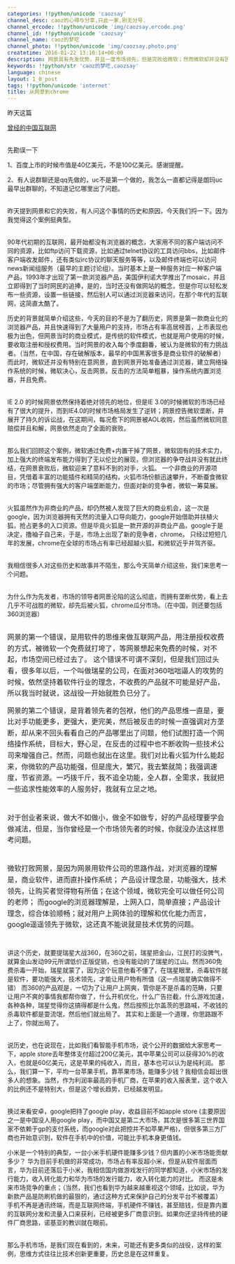 ```yaml
---
categories: !!python/unicode 'caozsay'
channel_desc: caoz的心得与分享,只此一家,别无分号.
channel_ercode: !!python/unicode 'img/caozsay.ercode.png'
channel_id: !!python/unicode 'caozsay'
channel_name: caoz的梦呓
channel_photo: !!python/unicode 'img/caozsay.photo.png'
createtime: 2016-01-22 13:10:14+00:00
description: 网景具有先发优势，并且一度市场领先，但是完败给微软；然而微软却并没有因此一统江山，火狐 和 chrome后来居上，让微软一筹莫展，我们一起分析一下，这里的逻辑是什么？
keywords: !!python/str 'caoz的梦呓,caozsay'
language: chinese
layout: 1_0_post
tags: !!python/unicode 'internet'
title: 从网景到chrome
---
```

<div class="rich_media_content" id="js_content">
<p>
         昨天这篇
        </p>
<p>
<a data_ue_src="http://mp.weixin.qq.com/s?__biz=MzI0MjA1Mjg2Ng==&amp;mid=401363118&amp;idx=1&amp;sn=3e30a2514bebea77ea339ab0ab144308&amp;scene=21#wechat_redirect" href="http://mp.weixin.qq.com/s?__biz=MzI0MjA1Mjg2Ng==&amp;mid=401363118&amp;idx=1&amp;sn=3e30a2514bebea77ea339ab0ab144308&amp;scene=21#wechat_redirect" target="_blank">
          曾经的中国互联网
         </a>
</p>
<p>
<br/>
         先勘误一下
        </p>
<p>
         1、百度上市的时候市值是40亿美元，不是100亿美元。感谢提醒。
        </p>
<p>
         2、有人说群聊还是qq先做的，uc不是第一个做的，我怎么一直都记得是朗玛uc最早出群聊的，不知道记忆哪里出了问题。
        </p>
<p>
<br/>
         昨天提到网景和它的失败，有人问这个事情的历史和原因，今天我们捋一下。因为我觉得这个案例挺典型。
        </p>
<p>
<br/>
         90年代初期的互联网，最开始都没有浏览器的概念，大家用不同的客户端访问不同的资源，比如ftp访问下载资源，比如通过telnet协议的工具访问bbs，比如邮件客户端收发邮件，还有类似irc协议的聊天服务等等，以及邮件终端也可以访问news新闻组服务（最早的主题讨论组）。当时基本上是一种服务对应一种客户端产品，1993年才出现了第一款浏览器产品，美国伊利诺大学推出了mosaic，并且立即得到了当时网民的追捧，是的，当时还没有做网站的概念，但是你可以轻松发布一些资源，设置一些链接，然后别人可以通过浏览器来访问，在那个年代的互联网，这简直太酷了。
         <br/>
</p>
<p>
         历史的背景就简单介绍这些，今天的目的不是为了翻历史，网景是第一款商业化的浏览器产品，并且快速得到了大量用户的支持，市场占有率高居榜首，上市表现也极为出色，但网景当时的商业模式，是传统的软件模式，也就是用户使用的时候，要收取注册和授权费用。当时网景的收入每个季度翻番，被认为是微软的有力挑战者。（当然，在中国，存在破解版本，最早的中国黑客很多是商业软件的破解者） 而此时，微软还并没有特别在意网景，直到网景开始准备通过浏览器，建立网络操作系统的时候，微软决心，反击网景。反击的方法简单粗暴，操作系统内置浏览器，并且免费。
        </p>
<p>
<br/>
         IE 2.0 的时候网景依然保持着绝对领先的地位，但是IE 3.0的时候微软的市场已经有了很大的提升，而到IE4.0的时候市场格局发生了逆转；网景控告微软垄断，并展开了持久的诉讼战，在这期间，每况愈下的网景被AOL收购，然后虽然微软同意赔偿并且和解，网景依然走向了全面的衰败。
        </p>
<p>
<br/>
         那么我们回顾这个案例，微软通过免费+内置干掉了网景，微软固有的技术实力，加上强大的终端发布能力得到了无以伦比的展现，但浏览器的争夺战并没有就此终结，在网景衰败后，微软迎来了意料不到的对手，火狐。 一个非商业的开源项目，凭借着丰富的功能插件和精简的结构，火狐市场份额迅速攀升，不断蚕食微软的市场；尽管拥有强大的客户端垄断能力，但面对新的竞争者，微软一筹莫展。
        </p>
<p>
<br/>
         火狐虽然作为非商业的产品，却仍然被人发现了巨大的商业机会，这一次是google，因为浏览器拥有天然的流量入口导向能力，google开始借助并扶植火狐，抢占更多的入口资源。但是毕竟火狐是一款开源的非商业产品，google于是决定，撸袖子自己来，于是，市场上出现了新的竞争者，chrome。 只经过短短几年的发展，chrome在全球的市场占有率已经超越火狐，和微软近乎并驾齐驱。
        </p>
<p>
<br/>
         我相信很多人对这些历史和故事并不陌生，那么今天简单介绍这些，我们来思考一个问题。
        </p>
<p>
<br/>
         为什么作为先发者，市场的领导者网景沦陷的这么彻底，而拥有垄断优势，看上去几乎不可战胜的微软，却先后被火狐，chrome瓜分市场。（在中国，则还要包括360浏览器）
        </p>
<p>
<br/>
<span style="line-height: 1.6; font-size: 16px;">
          网景的第一个错误，是用软件的思维来做互联网产品，用注册授权收费的方式，被微软一个免费就打垮了，等网景想起来免费的时候，对不起，市场空间已经过去了。 这个错误不可谓不深刻，但是我们回过头看，很多年以后，一个叫做瑞星的公司，在面对360咄咄逼人的攻势的时候，依然坚持着软件行业的理念，不收费的产品就不可能是好产品，所以我当时就说，这战役一开始就胜负已分了。
         </span>
<br/>
</p>
<p>
<span style="line-height: 1.6; font-size: 16px;">
          网景的第二个错误，是背着领先者的包袱，他们的产品思维一直是，要比对手功能更多，更强大，更完美，然后被反击的时候一直强调对方垄断，却从来不回头看看自己的产品哪里出了问题，他们试图打造一个网络操作系统，目标大，野心足，在反击的过程中也不断收购一些技术公司来增强自己，然而，问题也就出在这里。我们对比看火狐为什么能起来，你微软的产品功能强，但是庞大，繁冗，我去繁就简；我强调速度，节省资源。一巧拨千斤，我不追全功能，全人群，全需求，我就把一些追求性能效率的人服务好，我就有立足之地。
         </span>
</p>
<p>
<span style="line-height: 1.6; font-size: 16px;">
<br/>
</span>
<span style="line-height: 1.6; font-size: 16px;">
          对于创业者来说，做大不如做小，做全不如做专，好的产品经理要学会做减法，但是，当你曾经是一个市场领先者的时候，你就没办法这样思考问题。
         </span>
</p>
<p>
<span style="line-height: 1.6; font-size: 16px;">
<br/>
</span>
<span style="line-height: 1.6; font-size: 16px;">
          微软打败网景，是因为网景用软件公司的思路作战，对浏览器的理解是，商业软件，进而直扑操作系统； 产品设计理念是，功能强大，技术领先，让购买者觉得物有所值；在这个领域，微软完全可以做任何公司的老师； 而google的浏览器理解是，上网入口，简单直接；产品设计理念，综合体验顺畅；就对用户上网体验的理解和优化能力而言，google遥遥领先于微软，这还真不能说就是技术优势的问题。
         </span>
</p>
<p>
<span style="line-height: 1.6; font-size: 16px;">
<br/>
</span>
         讲这个历史，就要提瑞星大战360，在360之前，瑞星把金山，江民打的没脾气，就算金山发动99元所谓低价正版促销，也没有能动的了瑞星的江山。然而360免费杀毒一开始，瑞星就蒙了，因为这个玩意他看不懂了，在瑞星眼里，杀毒软件就是软件，要功能强大，技术领先，才能让用户物有所值（这一点瑞星确实做得不错） 而360的产品观是，一切为了让用户上网爽，管你是不是杀毒的范畴，只要让用户不爽的事情我都帮你做了，什么开机优化，什么广告拦截，什么游戏加速，各种各种，瑞星觉得你这搞得都是什么鬼，然后按照比尔盖茨的思路喊，不收钱的杀毒软件都是耍流氓，然后他们就出局了。 其实和上面是一个道理，你思路跟不上了，你就出局了。
        </p>
<p>
<br/>
         说历史，也在说现在，比如我们看智能手机市场，说个公开的数据给大家思考一下，apple store去年整体支付超过200亿美元，其中苹果公司可以获得30%的收入，也就是60亿美元，这是苹果的纯收入，而且，基本也可以认为是纯利润。 那么，我们算一下，平均一台苹果手机，靠苹果市场，能赚多少钱？我相信会超出很多人的想象。当然，作为利润率最高的手机厂商，在苹果的收入报表里，这个收入的比例还不是特别大，但是这个增长趋势，已经越发明显。
        </p>
<p>
<br/>
         换过来看安卓，google把持了google play，收益目前不如apple store (主要原因之一是中国没人用google play，而中国又是第二大市场，其次是很多第三世界国家不依赖于gp的支付系统，而google对此把控并不如苹果严格)，但很多第三方厂商也开始意识到，软件在手机中的价值，可能比手机本身更值钱。
        </p>
<p>
</p>
<p>
         小米是一个特别的典型，一台小米手机硬件能赚多少钱？但内置的小米市场能贡献多少？ 华为目前手机做的非常成功，市场占有率反超小米，但是从软件层面而言，华为目前还落后于小米，我相信国内做游戏发行的同学都知道，小米市场的发行能力，收入转化能力和华为市场的发行能力，收入转化能力的对比。 而这是未来市场竞争的重点；（当然，我们也看到华为越来越重视这个领域，比如说，华为新款产品是防刷机做的最狠的，通过这种方式来保护自己的分发平台不被覆盖） 手机不再是通讯终端，而是互联网终端，手机硬件不赚钱，甚至赔钱，但是靠内置的互联网分发和流量入口来获利，已经被更多厂商意识到。如果你还坚持传统的硬件厂商思路，诺基亚的教训就在眼前。
        </p>
<p>
<br/>
         那么手机市场，是我们现在看到的，未来，可能还有更多类似的战役，这样的案例，思维方式往往比技术创新更重要，历史总是在这样重复。
         <br/>
</p>
<p>
<br/>
</p>
</div>